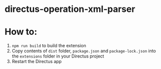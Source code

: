 # directus-operation-xml-parser

# How to:

1. `npm run build` to build the extension
2. Copy contents of `dist` folder, `package.json` and `package-lock.json` into the `extensions` folder in your Directus project
3. Restart the Directus app